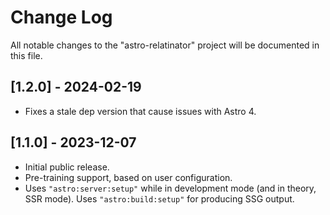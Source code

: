 # Change Log

All notable changes to the "astro-relatinator" project will be documented in this file.

## [1.2.0] - 2024-02-19

- Fixes a stale dep version that cause issues with Astro 4.

## [1.1.0] - 2023-12-07

- Initial public release.
- Pre-training support, based on user configuration.
- Uses `"astro:server:setup"` while in development mode (and in theory, SSR mode). Uses `"astro:build:setup"` for producing SSG output.
